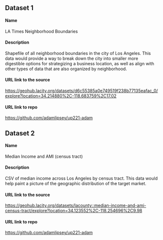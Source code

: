 ## Dataset 1
#### Name
LA Times Neighborhood Boundaries
#### Description
Shapefile of all neighborhood boundaries in the city of Los Angeles. This data would provide a way to break down the city into 
smaller more digestible options for strategizing a business location, as well as align with other types of data that are
also organized by neighborhood.
#### URL link to the source
https://geohub.lacity.org/datasets/d6c55385a0e749519f238b77135eafac_0/explore?location=34.214880%2C-118.683759%2C17.02
#### URL link to repo
https://github.com/adamlipsey/up221-adam

## Dataset 2
#### Name
Median Income and AMI (census tract)
#### Description
CSV of median income across Los Angeles by census tract. This data would help paint a picture of the geographic distribution of the target market.
#### URL link to the source
https://geohub.lacity.org/datasets/lacounty::median-income-and-ami-census-tract/explore?location=34.123552%2C-118.254696%2C9.98
#### URL link to repo
https://github.com/adamlipsey/up221-adam
